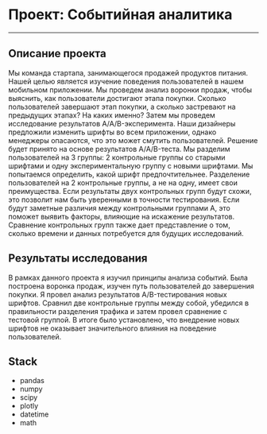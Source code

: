 # Проект: Событийная аналитика
---
**Описание проекта**
---
Мы команда стартапа, занимающегося продажей продуктов питания. Нашей целью является изучение поведения пользователей в нашем мобильном приложении.
Мы проведем анализ воронки продаж, чтобы выяснить, как пользователи достигают этапа покупки. Сколько пользователей завершают этап покупки, а сколько застревают на предыдущих этапах? На каких именно?
Затем мы проведем исследование результатов A/A/B-эксперимента. Наши дизайнеры предложили изменить шрифты во всем приложении, однако менеджеры опасаются, что это может смутить пользователей. Решение будет принято на основе результатов A/A/B-теста. Мы разделим пользователей на 3 группы: 2 контрольные группы со старыми шрифтами и одну экспериментальную группу с новыми шрифтами. Мы попытаемся определить, какой шрифт предпочтительнее.
Разделение пользователей на 2 контрольные группы, а не на одну, имеет свои преимущества. Если результаты двух контрольных групп будут схожи, это позволит нам быть уверенными в точности тестирования. Если будут заметные различия между контрольными группами A, это поможет выявить факторы, влияющие на искажение результатов. Сравнение контрольных групп также дает представление о том, сколько времени и данных потребуется для будущих исследований.

**Результаты исследования**
---
В рамках данного проекта я изучил принципы анализа событий. Была построена воронка продаж, изучен путь пользователей до завершения покупки. Я провел анализ результатов A/B-тестирования новых шрифтов. Сравнил две контрольные группы между собой, убедился в правильности разделения трафика и затем провел сравнение с тестовой группой. В итоге было установлено, что внедрение новых шрифтов не оказывает значительного влияния на поведение пользователей.

**Stack**
---
- pandas
- numpy
- scipy
- plotly
- datetime
- math
